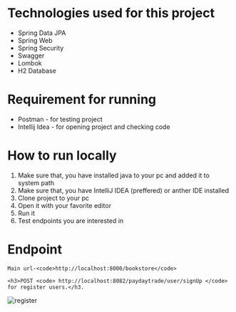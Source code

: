 <h1>Technologies used for this project</h1>
<ul>
  <li>Spring Data JPA</li>
  <li>Spring Web</li>
  <li>Spring Security</li>
  <li>Swagger</li>
  <li>Lombok</li>
  <li>H2 Database</li>
</ul>

<h1>Requirement for running</h1>
<ul>
<li>Postman - for testing project</1li>
<li>Intellij Idea - for opening project and checking code</li>
</ul>

<h1>How to run locally</h1>
<ol>
  <li>Make sure that, you have installed java to your pc and added it to system path</li>
  <li>Make sure that, you have IntelliJ IDEA (preffered) or anther IDE installed</li>
  <li>Clone project to your pc</li>
  <li>Open it with your favorite editor</li>
  <li>Run it</li>
  <li>Test endpoints you are interested in</li>
</ol>
 
 <h1>Endpoint</h1>
 
    Main url-<code>http://localhost:8000/bookstore</code>
    
    <h3>POST <code> http://localhost:8082/paydaytrade/user/signUp </code> for register users.</h3.
![register](https://user-images.githubusercontent.com/60142132/198894846-2590f4b3-5cf2-4674-9637-92d177b6e824.png)

 
